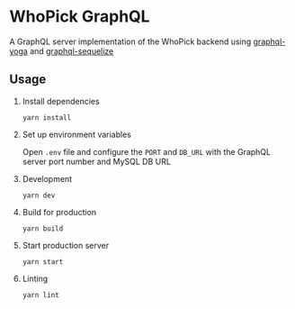 # WhoPick GraphQL
A GraphQL server implementation of the WhoPick backend using [graphql-yoga](https://github.com/prisma/graphql-yoga) and [graphql-sequelize](https://github.com/mickhansen/graphql-sequelize)

## Usage
1. Install dependencies
    ```
    yarn install
    ```
2. Set up environment variables

    Open `.env` file and configure the `PORT` and `DB_URL` with the GraphQL server port number and MySQL DB URL

3. Development
    ```
    yarn dev
    ```
4. Build for production
    ```
    yarn build
    ```
5. Start production server
    ```
    yarn start
    ```
6. Linting
    ```
    yarn lint
    ```